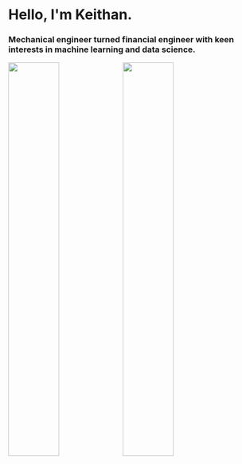 # Hello, I'm Keithan. 
### Mechanical engineer turned financial engineer with keen interests in machine learning and data science.

<img align="left" width=45% src="https://github-readme-stats.vercel.app/api?username=keithan-smith&show_icons=true&theme=radical" />

<img align="left" width=45% src="https://github-readme-stats.vercel.app/api/top-langs/?username=keithan-smith&layout=compact" />
